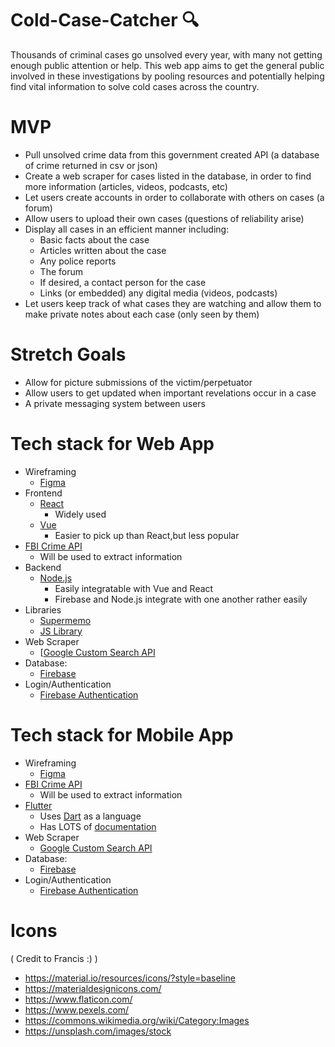 # Cold-Case-Catcher 🔍
Thousands of criminal cases go unsolved every year, with many not getting enough public attention or help. This web app aims to get the general public involved in these investigations by pooling resources and potentially helping find vital information to solve cold cases across the country. 

# MVP
- Pull unsolved crime data from this government created API (a database of crime returned in csv or json) 
- Create a web scraper for cases listed in the database, in order to find more information (articles, videos, podcasts, etc)
- Let users create accounts in order to collaborate with others on cases (a forum)
- Allow users to upload their own cases (questions of reliability arise)
- Display all cases in an efficient manner including:
  - Basic facts about the case
  - Articles written about the case
  - Any police reports
  - The forum
  - If desired, a contact person for the case
  - Links (or embedded) any digital media (videos, podcasts)
- Let users keep track of what cases they are watching and allow them to make private notes about each case (only seen by them)

# Stretch Goals
- Allow for picture submissions of the victim/perpetuator
- Allow users to get updated when important revelations occur in a case
- A private messaging system between users

# Tech stack for Web App
- Wireframing
	- [Figma](https://www.figma.com/)
- Frontend
	- [React]( https://reactjs.org/)
		- Widely used
	- [Vue](https://vuejs.org/)
		- Easier to pick up than React,but less popular
- [FBI Crime API](https://crime-data-explorer.fr.cloud.gov/)
	- Will be used to extract information
- Backend
	- [Node.js](https://nodejs.org/en/)
		- Easily integratable with Vue and React 
		- Firebase and Node.js integrate with one another rather easily
- Libraries
	- [Supermemo](https://github.com/maxvien/supermemo#readme)
	- [JS Library](https://www.npmjs.com/package/lt-spaced-repetition-js)
- Web Scraper 
	- [[Google Custom Search API](https://developers.google.com/custom-search/v1/introduction)
- Database:
	- [Firebase](https://firebase.google.com/docs)
- Login/Authentication
	- [Firebase Authentication](https://firebase.google.com/docs/auth/web/firebaseui)

# Tech stack for Mobile App
- Wireframing
	- [Figma](https://www.figma.com/)
- [FBI Crime API](https://crime-data-explorer.fr.cloud.gov/)
	- Will be used to extract information
- [Flutter](https://flutter.dev/docs)
	- Uses [Dart](https://dart.dev/) as a language
	- Has LOTS of [documentation](https://flutter.dev/docs)
- Web Scraper 
	- [Google Custom Search API](https://developers.google.com/custom-search/v1/introduction)
- Database:
	- [Firebase](https://firebase.google.com/docs)
- Login/Authentication
	- [Firebase Authentication](https://firebase.google.com/docs/auth/web/firebaseui)

# Icons 
( Credit to Francis :) )
- https://material.io/resources/icons/?style=baseline
- https://materialdesignicons.com/
- https://www.flaticon.com/
- https://www.pexels.com/
- https://commons.wikimedia.org/wiki/Category:Images
- https://unsplash.com/images/stock
